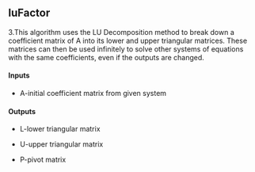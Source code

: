 ## luFactor

3.This algorithm uses the LU Decomposition method to break down a coefficient matrix of A into its lower and upper triangular matrices. These matrices can then be used infinitely to solve other systems of equations with the same coefficients, even if the outputs are changed.

#### Inputs

- A-initial coefficient matrix from given system

#### Outputs

- L-lower triangular matrix

- U-upper triangular matrix

- P-pivot matrix
